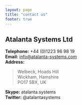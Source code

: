 ```yaml
---
layout: page
title: "contact us"
footer: true
---
```

## Atalanta Systems Ltd
**Telephone:** +44 (0)1223 96 98 19  
**Email:** info@atalanta-systems.com  
**Address:**
> Welbeck, Hoads Hill  
> Wickham, Hamshire  
> PO17 5BX, UK  

**Skype:** atalanta.systems  
**Twitter:** @atalantasystems  